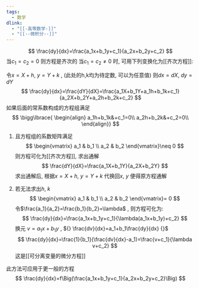 ```yaml
---
tags:
  - 数学
dlink:
  - "[[-高等数学-]]"
  - "[[--微积分--]]"
---
```

$$
\frac{dy}{dx}=\frac{a_1x+b_1y+c_1}{a_2x+b_2y+c_2}
$$
当$c_1=c_2=0$ 则方程是齐次的
当$c_1=c_2\neq0$ 时, 可用下列变换化为[[齐次方程]]:

令$x=X+h$, $y=Y+k$ , (此处的h,k均为待定数, 可以为任意值)
则$dx=dX$, $dy=dY$
$$
\frac{dy}{dx}=\frac{dY}{dX}=\frac{a_1X+b_1Y+a_1h+b_1k+c_1}{a_2X+b_2Y+a_2h+b_2k+c_2}
$$
如果后面的常系数构成的方程组满足
$$
\bigg\lbrace{
\begin{align}
a_1h+b_1k&+c_1=0\\
a_2h+b_2k&+c_2=0\\
\end{align}}
$$
1. 且方程组的系数矩阵满足
$$
\begin{vmatrix}
a_1 & b_1 \\
a_2 & b_2
\end{vmatrix}\neq 0
$$
则方程可化为[[齐次方程]], 求出通解
$$
\frac{dY}{dX}=\frac{a_1X+b_1Y}{a_2X+b_2Y}
$$
求出通解后, 根据$x=X+h$, $y=Y+k$ 代换回$x$, $y$ 便得原方程通解


2. 若无法求出$h$, $k$ 
$$
\begin{vmatrix}
a_1 & b_1 \\
a_2 & b_2
\end{vmatrix}= 0
$$
令$\frac{a_1}{a_2}=\frac{b_1}{b_2}=\lambda$ , 则方程可化为:
$$
\frac{dy}{dx}=\frac{a_1x+b_1y+c_1}{\lambda(a_1x+b_1y)+c_2}
$$
换元 $v=a_1x+b_1y$ , ${} \frac{dv}{dx}=a_1+b_1\frac{dy}{dx} {}$ 
$$
\frac{dy}{dx}=\frac{1}{b_1}(\frac{dv}{dx}-a_1)=\frac{v+c_1}{\lambda v+c_2}
$$
这是[[可分离变量的微分方程]] 

此方法可应用于更一般的方程
$$
\frac{dy}{dx}=f\Big(\frac{a_1x+b_1y+c_1}{a_2x+b_2y+c_2}\Big)
$$
